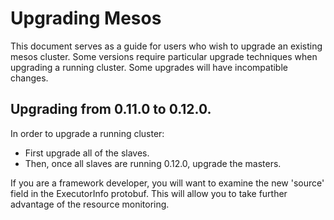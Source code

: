 Upgrading Mesos
===============
This document serves as a guide for users who wish to upgrade an existing mesos cluster. Some versions require particular upgrade techniques when upgrading a running cluster. Some upgrades will have incompatible changes.

Upgrading from 0.11.0 to 0.12.0.
--------------------------------
In order to upgrade a running cluster:
  - First upgrade all of the slaves.
  - Then, once all slaves are running 0.12.0, upgrade the masters.

If you are a framework developer, you will want to examine the new 'source' field in the ExecutorInfo protobuf. This will allow you to take further advantage of the resource monitoring.
